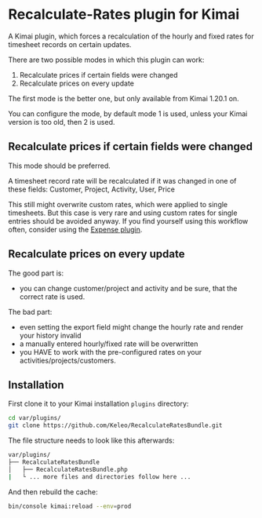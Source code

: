 # Recalculate-Rates plugin for Kimai

A Kimai plugin, which forces a recalculation of the hourly and fixed rates for timesheet records on certain updates.

There are two possible modes in which this plugin can work:

1. Recalculate prices if certain fields were changed
2. Recalculate prices on every update

The first mode is the better one, but only available from Kimai 1.20.1 on.

You can configure the mode, by default mode 1 is used, unless your Kimai version is too old, then 2 is used.

## Recalculate prices if certain fields were changed

This mode should be preferred.

A timesheet record rate will be recalculated if it was changed in one of these fields: Customer, Project, Activity, User, Price

This still might overwrite custom rates, which were applied to single timesheets.
But this case is very rare and using custom rates for single entries should be avoided anyway.
If you find yourself using this workflow often, consider using the [Expense plugin](https://www.kimai.org/store/expenses-bundle.html).

## Recalculate prices on every update

The good part is: 
- you can change customer/project and activity and be sure, that the correct rate is used.

The bad part: 
- even setting the export field might change the hourly rate and render your history invalid
- a manually entered hourly/fixed rate will be overwritten
- you HAVE to work with the pre-configured rates on your activities/projects/customers.  

## Installation

First clone it to your Kimai installation `plugins` directory:
```bash
cd var/plugins/
git clone https://github.com/Keleo/RecalculateRatesBundle.git
```

The file structure needs to look like this afterwards:

```bash
var/plugins/
├── RecalculateRatesBundle
│   ├── RecalculateRatesBundle.php
|   └ ... more files and directories follow here ... 
```

And then rebuild the cache: 
```bash
bin/console kimai:reload --env=prod
```
